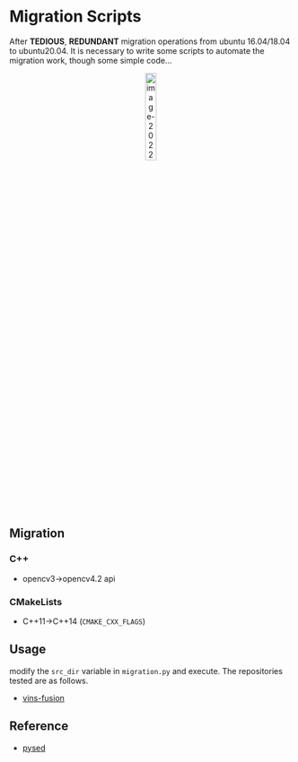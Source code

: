 # Migration Scripts

After **TEDIOUS**, **REDUNDANT** migration operations from ubuntu 16.04/18.04 to ubuntu20.04. It is necessary to write some scripts to automate the migration work, though some simple code...


<p align="center">
<img src="https://natsu-akatsuki.oss-cn-guangzhou.aliyuncs.com/img/image-20220324205932211.png" alt="image-20220324205932211"  width=20% height=20% />
</p>

## Migration

### C++

- opencv3->opencv4.2 api

### CMakeLists

- C++11->C++14 (`CMAKE_CXX_FLAGS`)

## Usage

modify the `src_dir` variable in `migration.py`  and execute. The repositories tested are as follows.

- [vins-fusion](https://github.com/HKUST-Aerial-Robotics/VINS-Fusion.git)

## Reference

- [pysed](https://github.com/mahmoudadel2/pysed)

